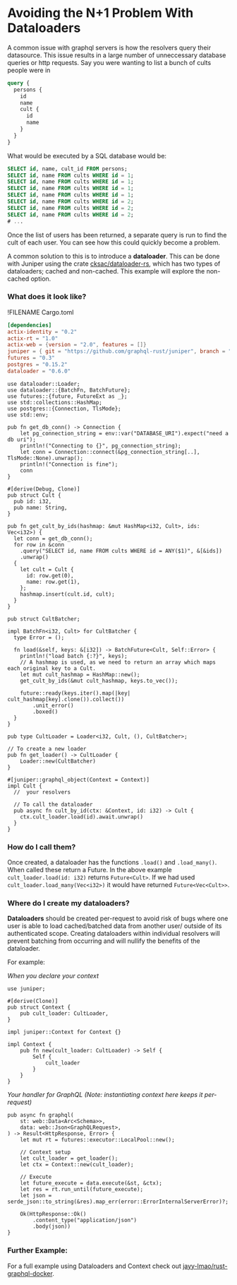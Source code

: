 # Avoiding the N+1 Problem With Dataloaders

A common issue with graphql servers is how the resolvers query their datasource.
This issue results in a large number of unneccessary database queries or http requests.
Say you were wanting to list a bunch of cults people were in

```graphql
query {
  persons {
    id
    name
    cult {
      id
      name
    }
  }
}
```

What would be executed by a SQL database would be:

```sql
SELECT id, name, cult_id FROM persons;
SELECT id, name FROM cults WHERE id = 1;
SELECT id, name FROM cults WHERE id = 1;
SELECT id, name FROM cults WHERE id = 1;
SELECT id, name FROM cults WHERE id = 1;
SELECT id, name FROM cults WHERE id = 2;
SELECT id, name FROM cults WHERE id = 2;
SELECT id, name FROM cults WHERE id = 2;
# ...
```

Once the list of users has been returned, a separate query is run to find the cult of each user.
You can see how this could quickly become a problem.

A common solution to this is to introduce a **dataloader**.
This can be done with Juniper using the crate [cksac/dataloader-rs](https://github.com/cksac/dataloader-rs), which has two types of dataloaders; cached and non-cached. This example will explore the non-cached option.


### What does it look like?

!FILENAME Cargo.toml

```toml
[dependencies]
actix-identity = "0.2"
actix-rt = "1.0"
actix-web = {version = "2.0", features = []}
juniper = { git = "https://github.com/graphql-rust/juniper", branch = "async-await", features = ["async"] }
futures = "0.3"
postgres = "0.15.2"
dataloader = "0.6.0"
```

```rust, ignore
use dataloader::Loader;
use dataloader::{BatchFn, BatchFuture};
use futures::{future, FutureExt as _};
use std::collections::HashMap;
use postgres::{Connection, TlsMode};
use std::env;

pub fn get_db_conn() -> Connection {
    let pg_connection_string = env::var("DATABASE_URI").expect("need a db uri");
    println!("Connecting to {}", pg_connection_string);
    let conn = Connection::connect(&pg_connection_string[..], TlsMode::None).unwrap();
    println!("Connection is fine");
    conn
}

#[derive(Debug, Clone)]
pub struct Cult {
  pub id: i32,
  pub name: String,
}

pub fn get_cult_by_ids(hashmap: &mut HashMap<i32, Cult>, ids: Vec<i32>) {
  let conn = get_db_conn();
  for row in &conn
    .query("SELECT id, name FROM cults WHERE id = ANY($1)", &[&ids])
    .unwrap()
  {
    let cult = Cult {
      id: row.get(0),
      name: row.get(1),
    };
    hashmap.insert(cult.id, cult);
  }
}

pub struct CultBatcher;

impl BatchFn<i32, Cult> for CultBatcher {
  type Error = ();

  fn load(&self, keys: &[i32]) -> BatchFuture<Cult, Self::Error> {
    println!("load batch {:?}", keys);
    // A hashmap is used, as we need to return an array which maps each original key to a Cult.
    let mut cult_hashmap = HashMap::new();
    get_cult_by_ids(&mut cult_hashmap, keys.to_vec());

    future::ready(keys.iter().map(|key| cult_hashmap[key].clone()).collect())
        .unit_error()
        .boxed()
  }
}

pub type CultLoader = Loader<i32, Cult, (), CultBatcher>;

// To create a new loader
pub fn get_loader() -> CultLoader {
    Loader::new(CultBatcher)
}

#[juniper::graphql_object(Context = Context)]
impl Cult {
  //  your resolvers

  // To call the dataloader 
  pub async fn cult_by_id(ctx: &Context, id: i32) -> Cult {
    ctx.cult_loader.load(id).await.unwrap()
  }
}

```

### How do I call them?

Once created, a dataloader has the functions `.load()` and `.load_many()`.
When called these return a Future.
In the above example `cult_loader.load(id: i32)` returns `Future<Cult>`. If  we had used `cult_loader.load_many(Vec<i32>)` it would have returned `Future<Vec<Cult>>`.


### Where do I create my dataloaders?

**Dataloaders** should be created per-request to avoid risk of bugs where one user is able to load cached/batched data from another user/ outside of its authenticated scope.
Creating dataloaders within individual resolvers will prevent batching from occurring and will nullify the benefits of the dataloader.

For example:

_When you declare your context_
```rust, ignore
use juniper;

#[derive(Clone)]
pub struct Context {
    pub cult_loader: CultLoader,
}

impl juniper::Context for Context {}

impl Context {
    pub fn new(cult_loader: CultLoader) -> Self {
        Self {
            cult_loader
        }
    }
}
```

_Your handler for GraphQL (Note: instantiating context here keeps it per-request)_
```rust, ignore
pub async fn graphql(
    st: web::Data<Arc<Schema>>,
    data: web::Json<GraphQLRequest>,
) -> Result<HttpResponse, Error> {
    let mut rt = futures::executor::LocalPool::new();

    // Context setup
    let cult_loader = get_loader();
    let ctx = Context::new(cult_loader);

    // Execute
    let future_execute = data.execute(&st, &ctx); 
    let res = rt.run_until(future_execute);
    let json = serde_json::to_string(&res).map_err(error::ErrorInternalServerError)?;

    Ok(HttpResponse::Ok()
        .content_type("application/json")
        .body(json))
}
```

### Further Example:

For a full example using Dataloaders and Context check out [jayy-lmao/rust-graphql-docker](https://github.com/jayy-lmao/rust-graphql-docker).
